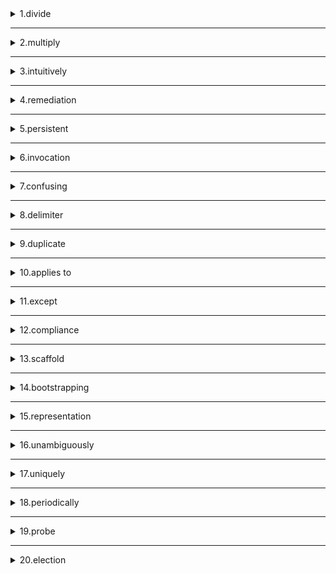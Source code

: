 <details>
<summary>1.divide</summary>


```
n. 分歧，差异；
```
</details>

---

<details>
<summary>2.multiply</summary>


```
adj. 多层的；多样的 

```
</details>

---

<details>
<summary>3.intuitively</summary>


```
adv. 直观地；直觉地

```
</details>

---

<details>
<summary>4.remediation</summary>


```
n. 补救；矫正
```
</details>

---

<details>
<summary>5.persistent</summary>


```
adj. 执着的，坚持不懈的
```
</details>

---

<details>
<summary>6.invocation</summary>


```
n. 文件调取；（计算机）调用，启用；

```
</details>

---

<details>
<summary>7.confusing</summary>


```
adj. 混乱的；混淆的；令人困惑的

```
</details>

---

<details>
<summary>8.delimiter</summary>


```
n. [计] 定界符 


```
</details>

---

<details>
<summary>9.duplicate</summary>


```
v. 复制，复印；

```
</details>

---

<details>
<summary>10.applies to</summary>


```
适用于；可应用于

```
</details>

---

<details>
<summary>11.except</summary>


```
除了

```
</details>

---

<details>
<summary>12.compliance</summary>


```
遵守，承诺
```
</details>

---

<details>
<summary>13.scaffold</summary>


```
n. 脚手架

```
</details>

---

<details>
<summary>14.bootstrapping</summary>


```
n. 引导
```
</details>

---

<details>
<summary>15.representation</summary>


```
n. 表示


```
</details>

---

<details>
<summary>16.unambiguously</summary>


```
n.明确的

```
</details>

---

<details>
<summary>17.uniquely</summary>

```
n. 独一无二


```
</details>

---

<details>
<summary>18.periodically</summary>


```
定期的

```
</details>

---

<details>
<summary>19.probe</summary>


```
探测


```
</details>

---

<details>
<summary>20.election</summary>


```
选举

```
</details>

